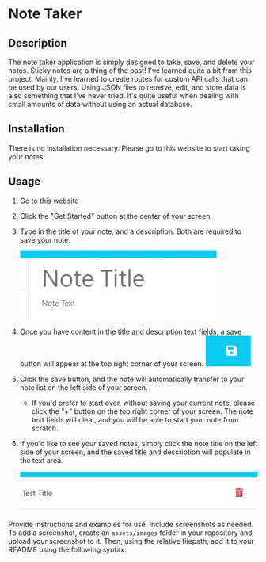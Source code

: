 # Note Taker

## Description
The note taker application is simply designed to take, save, and delete your notes. Sticky notes are a thing of the past! I've learned quite a bit from this project. Mainly, I've learned to create routes for custom API calls that can be used by our users. Using JSON files to retreive, edit, and store data is also something that I've never tried. It's quite useful when dealing with small amounts of data without using an actual database.

## Installation
There is no installation necessary. Please go to this website to start taking your notes!

## Usage
1. Go to this website
3. Click the "Get Started" button at the center of your screen.
2. Type in the title of your note, and a description. Both are required to save your note.

    ![Text Area](./public/assets/images/text_area.jpg)

3. Once you have content in the title and description text fields, a save button will appear at the top right corner of your screen. 
![Save Button](./public/assets/images/save.jpg)

4. Click the save button, and the note will automatically transfer to your note list on the left side of your screen. 
    - If you'd prefer to start over, without saving your current note, please click the "+" button on the top right corner of your screen. The note text fields will clear, and you will be able to start your note from scratch.

5. If you'd like to see your saved notes, simply click the note title on the left side of your screen, and the saved title and description will populate in the text area.

    ![Saved Note](./public/assets/images/saved_note.jpg)

Provide instructions and examples for use. Include screenshots as needed.
To add a screenshot, create an `assets/images` folder in your repository and upload your screenshot to it. Then, using the relative filepath, add it to your README using the following syntax:
